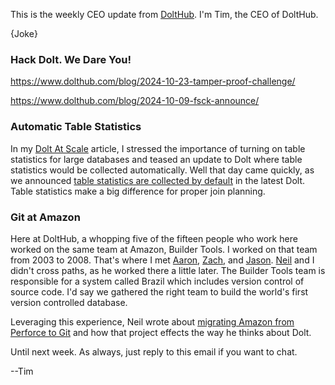 This is the weekly CEO update from [DoltHub](https://www.dolthub.com/). I'm Tim, the CEO of DoltHub. 

{Joke}

### Hack Dolt. We Dare You!

https://www.dolthub.com/blog/2024-10-23-tamper-proof-challenge/

https://www.dolthub.com/blog/2024-10-09-fsck-announce/

### Automatic Table Statistics

In my [Dolt At Scale](https://www.dolthub.com/blog/2024-10-21-dolt-at-scale/) article, I stressed the importance of turning on table statistics for large databases and teased an update to Dolt where table statistics would be collected automatically. Well that day came quickly, as we announced [table statistics are collected by default](https://www.dolthub.com/blog/2024-10-24-automatic-stats/) in the latest Dolt. Table statistics make a big difference for proper join planning. 

### Git at Amazon

Here at DoltHub, a whopping five of the fifteen people who work here worked on the same team at Amazon, Builder Tools. I worked on  that team from 2003 to 2008. That's where I met [Aaron](https://www.dolthub.com/team#aaron), [Zach](https://www.dolthub.com/team#zach), and [Jason](https://www.dolthub.com/team#jason). [Neil](https://www.dolthub.com/team#neil) and I didn't cross paths, as he worked there a little later. The Builder Tools team is responsible for a system called Brazil which includes version control of source code. I'd say we gathered the right team to build the world's first version controlled database. 

Leveraging this experience, Neil wrote about [migrating Amazon from Perforce to Git](https://www.dolthub.com/blog/2024-10-18-git-at-amazon/) and how that project effects the way he thinks about Dolt. 

Until next week. As always, just reply to this email if you want to chat.

--Tim